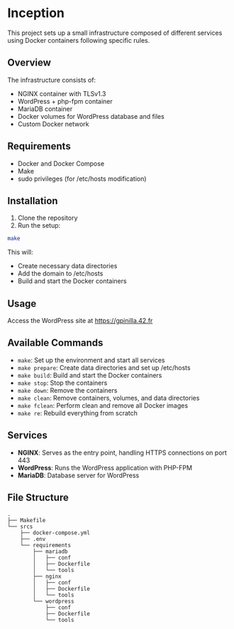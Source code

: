 # Inception

This project sets up a small infrastructure composed of different services using Docker containers following specific rules.

## Overview

The infrastructure consists of:

- NGINX container with TLSv1.3
- WordPress + php-fpm container
- MariaDB container
- Docker volumes for WordPress database and files
- Custom Docker network

## Requirements

- Docker and Docker Compose
- Make
- sudo privileges (for /etc/hosts modification)

## Installation

1. Clone the repository
2. Run the setup:

```bash
make
```

This will:
- Create necessary data directories
- Add the domain to /etc/hosts
- Build and start the Docker containers

## Usage

Access the WordPress site at https://gpinilla.42.fr

## Available Commands

- `make`: Set up the environment and start all services
- `make prepare`: Create data directories and set up /etc/hosts
- `make build`: Build and start the Docker containers
- `make stop`: Stop the containers
- `make down`: Remove the containers
- `make clean`: Remove containers, volumes, and data directories
- `make fclean`: Perform clean and remove all Docker images
- `make re`: Rebuild everything from scratch

## Services

- **NGINX**: Serves as the entry point, handling HTTPS connections on port 443
- **WordPress**: Runs the WordPress application with PHP-FPM
- **MariaDB**: Database server for WordPress

## File Structure

```
.
├── Makefile
└── srcs
    ├── docker-compose.yml
    ├── .env
    └── requirements
        ├── mariadb
        │   ├── conf
        │   ├── Dockerfile
        │   └── tools
        ├── nginx
        │   ├── conf
        │   ├── Dockerfile
        │   └── tools
        └── wordpress
            ├── conf
            ├── Dockerfile
            └── tools
```

